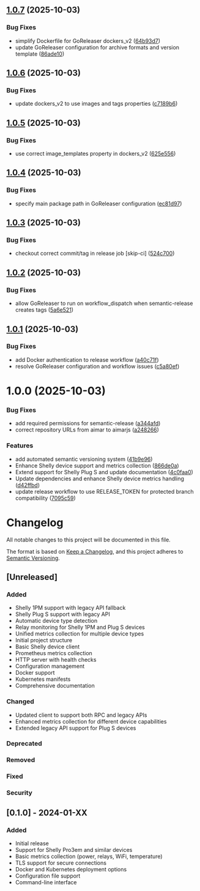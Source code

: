 ## [1.0.7](https://github.com/aimarjs/shelly-prometheus-exporter/compare/v1.0.6...v1.0.7) (2025-10-03)


### Bug Fixes

* simplify Dockerfile for GoReleaser dockers_v2 ([64b93d7](https://github.com/aimarjs/shelly-prometheus-exporter/commit/64b93d7a0e096cae7e1d79a1b7776f2646bc3336))
* update GoReleaser configuration for archive formats and version template ([86ade10](https://github.com/aimarjs/shelly-prometheus-exporter/commit/86ade10eeb89b6c1c65e6c2f3c498917f23b3c81))

## [1.0.6](https://github.com/aimarjs/shelly-prometheus-exporter/compare/v1.0.5...v1.0.6) (2025-10-03)


### Bug Fixes

* update dockers_v2 to use images and tags properties ([c7189b6](https://github.com/aimarjs/shelly-prometheus-exporter/commit/c7189b676a101537bf803c90a18c6ee126183652))

## [1.0.5](https://github.com/aimarjs/shelly-prometheus-exporter/compare/v1.0.4...v1.0.5) (2025-10-03)


### Bug Fixes

* use correct image_templates property in dockers_v2 ([625e556](https://github.com/aimarjs/shelly-prometheus-exporter/commit/625e556da927132f37296edb09531100f23c76d6))

## [1.0.4](https://github.com/aimarjs/shelly-prometheus-exporter/compare/v1.0.3...v1.0.4) (2025-10-03)


### Bug Fixes

* specify main package path in GoReleaser configuration ([ec81d97](https://github.com/aimarjs/shelly-prometheus-exporter/commit/ec81d97455d820fff2cce088428b8a8835ab0ebe))

## [1.0.3](https://github.com/aimarjs/shelly-prometheus-exporter/compare/v1.0.2...v1.0.3) (2025-10-03)


### Bug Fixes

* checkout correct commit/tag in release job [skip-ci] ([524c700](https://github.com/aimarjs/shelly-prometheus-exporter/commit/524c7009d5ad1c7cbe17da5a4ab413a86a444be6))

## [1.0.2](https://github.com/aimarjs/shelly-prometheus-exporter/compare/v1.0.1...v1.0.2) (2025-10-03)


### Bug Fixes

* allow GoReleaser to run on workflow_dispatch when semantic-release creates tags ([5a6e521](https://github.com/aimarjs/shelly-prometheus-exporter/commit/5a6e521ce9454d47d5e776ab67230efae988149b))

## [1.0.1](https://github.com/aimarjs/shelly-prometheus-exporter/compare/v1.0.0...v1.0.1) (2025-10-03)


### Bug Fixes

* add Docker authentication to release workflow ([a40c71f](https://github.com/aimarjs/shelly-prometheus-exporter/commit/a40c71fcd7436ac159909c9915ac397c9084e863))
* resolve GoReleaser configuration and workflow issues ([c5a80ef](https://github.com/aimarjs/shelly-prometheus-exporter/commit/c5a80ef9090d2955622e2a8a227d654e35b1cb0d))

# 1.0.0 (2025-10-03)


### Bug Fixes

* add required permissions for semantic-release ([a344afd](https://github.com/aimarjs/shelly-prometheus-exporter/commit/a344afd0c98f4f6b7b0f686a5b3ba4a9bbbbe1a2))
* correct repository URLs from aimar to aimarjs ([a248266](https://github.com/aimarjs/shelly-prometheus-exporter/commit/a24826618db3d2a365da3428d742db6749be708f))


### Features

* add automated semantic versioning system ([41b9e96](https://github.com/aimarjs/shelly-prometheus-exporter/commit/41b9e96bddfc87154d979f5073596367876c4247))
* Enhance Shelly device support and metrics collection ([866de0a](https://github.com/aimarjs/shelly-prometheus-exporter/commit/866de0aac002db2593532d77c4ff60bae202f963))
* Extend support for Shelly Plug S and update documentation ([4c0faa0](https://github.com/aimarjs/shelly-prometheus-exporter/commit/4c0faa06ac2e1b143796459b669c74e18bc3459b))
* Update dependencies and enhance Shelly device metrics handling ([d42ffbd](https://github.com/aimarjs/shelly-prometheus-exporter/commit/d42ffbda08542890b708ba9b0bffd29136021bdf))
* update release workflow to use RELEASE_TOKEN for protected branch compatibility ([7095c59](https://github.com/aimarjs/shelly-prometheus-exporter/commit/7095c59ccc286ef797f157aa571a43750aee0604))

# Changelog

All notable changes to this project will be documented in this file.

The format is based on [Keep a Changelog](https://keepachangelog.com/en/1.0.0/),
and this project adheres to [Semantic Versioning](https://semver.org/spec/v2.0.0.html).

## [Unreleased]

### Added

- Shelly 1PM support with legacy API fallback
- Shelly Plug S support with legacy API
- Automatic device type detection
- Relay monitoring for Shelly 1PM and Plug S devices
- Unified metrics collection for multiple device types
- Initial project structure
- Basic Shelly device client
- Prometheus metrics collection
- HTTP server with health checks
- Configuration management
- Docker support
- Kubernetes manifests
- Comprehensive documentation

### Changed

- Updated client to support both RPC and legacy APIs
- Enhanced metrics collection for different device capabilities
- Extended legacy API support for Plug S devices

### Deprecated

### Removed

### Fixed

### Security

## [0.1.0] - 2024-01-XX

### Added

- Initial release
- Support for Shelly Pro3em and similar devices
- Basic metrics collection (power, relays, WiFi, temperature)
- TLS support for secure connections
- Docker and Kubernetes deployment options
- Configuration file support
- Command-line interface
